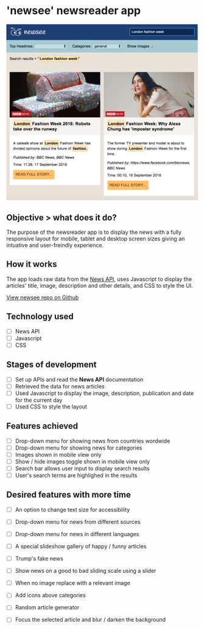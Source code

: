 # 'newsee' newsreader app

![Screenshot](images/screen-shot.png) 

## Objective > what does it do?
The purpose of the newsreader app is to display the news with a fully responsive layout for mobile, tablet and desktop screen sizes giving an intuative and user-freindly experience.

## How it works
The app loads raw data from the [News API](https://newsapi.org/), uses Javascript to display the articles' title, image, description and other details, and CSS to style the UI. 

[View newsee repo on Github](https://github.com/rolandjlevy/responsive-news-reader)

## Technology used
- [ ] News API
- [ ] Javascript
- [ ] CSS

## Stages of development
- [ ] Set up APIs and read the **News API** documentation 
- [ ] Retrieved the data for news articles 
- [ ] Used Javascript to display the image, description, publication and date for the current day 
- [ ] Used CSS to style the layout

## Features achieved
- [ ] Drop-down menu for showing news from countries wordwide
- [ ] Drop-down menu for showing news for categories
- [ ] Images shown in mobile view only
- [ ] Show / hide images toggle shown in mobile view only
- [ ] Search bar allows user input to display search results
- [ ] User's search terms are highlighed in the results

## Desired features with more time
- [ ] An option to change text size for accessibility
- [ ] Drop-down menu for news from different sources
- [ ] Drop-down menu for news in different languages
- [ ] A special slideshow gallery of happy / funny articles
- [ ] Trump's fake news
- [ ] Show news on a good to bad sliding scale using a slider
- [ ] When no image replace with a relevant image
- [ ] Add icons above categories
- [ ] Random article generator
- [ ] Focus the selected article and blur / darken the background

